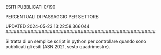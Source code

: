 ESITI PUBBLICATI 0/190 

PERCENTUALI DI PASSAGGIO PER SETTORE:

UPDATED 2024-05-23 13:22:58.366044
###################################################### 

Si tratta di un semplice script in python per controllare quando sono pubblicati gli esiti (ASN 2021, sesto quadrimestre).


